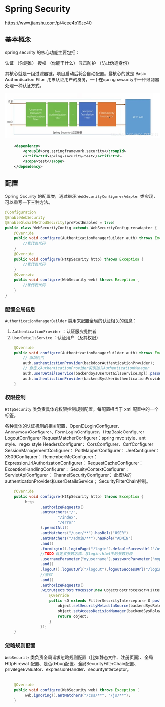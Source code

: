 # Spring Security

https://www.jianshu.com/p/4cee4b19ec40

## 基本概念

spring security 的核心功能主要包括：

认证 （你是谁）
授权 （你能干什么）
攻击防护 （防止伪造身份）

其核心就是一组过滤器链，项目启动后将会自动配置。最核心的就是 Basic Authentication Filter 用来认证用户的身份，一个在spring
security中一种过滤器处理一种认证方式。

![](filters.jpg)

```xml
    <dependency>
        <groupId>org.springframework.security</groupId>
        <artifactId>spring-security-test</artifactId>
        <scope>test</scope>
    </dependency>
```

## 配置

Spring Security 的配置类，通过继承 `WebSecurityConfigurerAdapter` 类实现，可以重写一下三种方法。

```java
@Configuration
@EnableWebSecurity
@EnableGlobalMethodSecurity(prePostEnabled = true)
public class WebSecurityConfig extends WebSecurityConfigurerAdapter {
    @Override
    public void configure(AuthenticationManagerBuilder auth) throws Exception {
        //我代表代码
    }
    @Override
    public void configure(HttpSecurity http) throws Exception {
        //我代表代码
    }
    @Override
    public void configure(WebSecurity web) throws Exception {
        //我代表代码
    }
}
```

### 配置全局信息

`AuthenticationManagerBuilder` 类用来配置全局的认证相关的信息：

1. `AuthenticationProvider` ：认证服务提供者
2. `UserDetailsService` ：认证用户（及其权限）

```java
    @Override
    public void configure(AuthenticationManagerBuilder auth) throws Exception {
        // 添加后门
        auth.authenticationProvider(backdoorAuthenticationProvider);
        // 自定义AuthenticationProvider实例加入AuthenticationManager
        auth.userDetailsService(backendSysUserDetailsServiceImpl).passwordEncoder(new BCryptPasswordEncoder());
        auth.authenticationProvider(backendSysUserAuthenticationProvider);
    }
```

### 权限控制

`HttpSecurity` 类负责具体的权限控制规则配置。每配置相当于 xml 配置中的一个标签。

各种具体的认证机制的相关配置，OpenIDLoginConfigurer、AnonymousConfigurer、FormLoginConfigurer、HttpBasicConfigurer
LogoutConfigurer
RequestMatcherConfigurer：spring mvc style、ant style、regex style
HeadersConfigurer：
CorsConfigurer、CsrfConfigurer
SessionManagementConfigurer：
PortMapperConfigurer：
JeeConfigurer：
X509Configurer：
RememberMeConfigurer：
ExpressionUrlAuthorizationConfigurer：
RequestCacheConfigurer：
ExceptionHandlingConfigurer：
SecurityContextConfigurer：
ServletApiConfigurer：
ChannelSecurityConfigurer：
此模块的authenticationProvider和userDetailsService；
SecurityFilterChain控制。

```java
    @Override
    public void configure(HttpSecurity http) throws Exception {
         http
                .authorizeRequests()
                .antMatchers("/",
                        "/index",
                        "/error"
                ).permitAll()
                .antMatchers("/user/**").hasRole("USER")
                .antMatchers("/admin/**").hasRole("ADMIN")
                .and()
                .formLogin().loginPage("/login").defaultSuccessUrl("/user")
                //TODO 自定义参数名称，与login.html中的参数对应
                .usernameParameter("myusername").passwordParameter("mypassword")
                .and()
                .logout().logoutUrl("/logout").logoutSuccessUrl("/login")
                //鉴权
                .and()
                .authorizeRequests()
                .withObjectPostProcessor(new ObjectPostProcessor<FilterSecurityInterceptor>() {
                    @Override
                    public <O extends FilterSecurityInterceptor> O postProcess(O object) {
                        object.setSecurityMetadataSource(backendSysRoleSecurityMetadataSourceImpl);
                        object.setAccessDecisionManager(backendSysRoleAccessDecisionManagerImpl);
                        return object;
                    }
                });
    }

```

### 忽略规则配置

`WebSecurity` 类负责全局请求忽略规则配置（比如静态文件、注册页面）、全局 HttpFirewall
配置、是否debug配置、全局SecurityFilterChain配置、privilegeEvaluator、expressionHandler、securityInterceptor。

```java

    @Override
    public void configure(WebSecurity web) throws Exception {
         web.ignoring().antMatchers("/css/**", "/js/**");
    }
```


